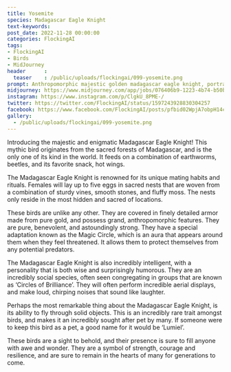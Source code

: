 ```yaml
---
title: Yosemite
species: Madagascar Eagle Knight
text-keywords: 
post_date: 2022-11-28 00:00:00
categories: FlockingAI
tags:
- FlockingAI
- Birds
- MidJourney 
header      :
  teaser    : /public/uploads/flockingai/099-yosemite.png
prompt: Anthropomorphic majestic golden madagascar eagle knight, portrait, finely detailed armor, fantasy character concept, pure, benevolent, strong, portrait, line art, realistic, hyper-maximalist, intricate details, epic composition, golden ratio, CryEngine render, marquee lighting, 8k, photo realistic, stunning, detailed, fantasy, magic circle, illusion, aura, sacred, fractal feathers, cinematic lighting, intricate filigree metal design, 4k, 8k, unreal engine, octane render, volumetric
midjourney: https://www.midjourney.com/app/jobs/076406b9-1223-4b74-b50b-de4c072b836b
instagram: https://www.instagram.com/p/ClgkU_8PME-/
twitter: https://twitter.com/FlockingAI/status/1597243928830304257
facebook: https://www.facebook.com/FlockingAI/posts/pfbid02WpjA7obpH14crvhkCJUjg7uPseVykUB59sjWYkUwAd3RQgqnM6qwP7bV2B636Cr6l
gallery: 
  - /public/uploads/flockingai/099-yosemite.png
---
```


Introducing the majestic and enigmatic Madagascar Eagle Knight! This mythic bird originates from the sacred forests of Madagascar, and is the only one of its kind in the world. It feeds on a combination of earthworms, beetles, and its favorite snack, hot wings.

The Madagascar Eagle Knight is renowned for its unique mating habits and rituals. Females will lay up to five eggs in sacred nests that are woven from a combination of sturdy vines, smooth stones, and fluffy moss. The nests only reside in the most hidden and sacred of locations.

These birds are unlike any other. They are covered in finely detailed armor made from pure gold, and possess grand, anthropomorphic features. They are pure, benevolent, and astoundingly strong. They have a special adaptation known as the Magic Circle, which is an aura that appears around them when they feel threatened. It allows them to protect themselves from any potential predators.

The Madagascar Eagle Knight is also incredibly intelligent, with a personality that is both wise and surprisingly humorous. They are an incredibly social species, often seen congregating in groups that are known as ‘Circles of Brilliance’. They will often perform incredible aerial displays, and make loud, chirping noises that sound like laughter.

Perhaps the most remarkable thing about the Madagascar Eagle Knight, is its ability to fly through solid objects. This is an incredibly rare trait amongst birds, and makes it an incredibly sought after pet by many. If someone were to keep this bird as a pet, a good name for it would be ‘Lumiel’.

These birds are a sight to behold, and their presence is sure to fill anyone with awe and wonder. They are a symbol of strength, courage and resilience, and are sure to remain in the hearts of many for generations to come.